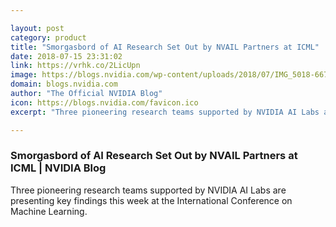 ```yaml
---

layout: post
category: product
title: "Smorgasbord of AI Research Set Out by NVAIL Partners at ICML"
date: 2018-07-15 23:31:02
link: https://vrhk.co/2LicUpn
image: https://blogs.nvidia.com/wp-content/uploads/2018/07/IMG_5018-667x500.jpg
domain: blogs.nvidia.com
author: "The Official NVIDIA Blog"
icon: https://blogs.nvidia.com/favicon.ico
excerpt: "Three pioneering research teams supported by NVIDIA AI Labs are presenting key findings this week at the International Conference on Machine Learning."

---
```


### Smorgasbord of AI Research Set Out by NVAIL Partners at ICML | NVIDIA Blog

Three pioneering research teams supported by NVIDIA AI Labs are presenting key findings this week at the International Conference on Machine Learning.